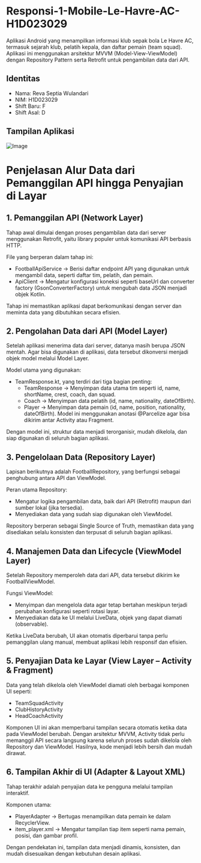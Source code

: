 # Responsi-1-Mobile-Le-Havre-AC-H1D023029
Aplikasi Android yang menampilkan informasi klub sepak bola Le Havre AC, termasuk sejarah klub, pelatih kepala, dan daftar pemain (team squad).
Aplikasi ini menggunakan arsitektur MVVM (Model-View-ViewModel) dengan Repository Pattern serta Retrofit untuk pengambilan data dari API.

## Identitas
- Nama: Reva Septia Wulandari  
- NIM: H1D023029  
- Shift Baru: F
- Shift Asal: D

## Tampilan Aplikasi
![Image](https://github.com/user-attachments/assets/3968a60e-7f30-45c1-bb73-8dd66dc85cec)

# Penjelasan Alur Data dari Pemanggilan API hingga Penyajian di Layar

## 1. Pemanggilan API (Network Layer)

Tahap awal dimulai dengan proses pengambilan data dari server menggunakan Retrofit, yaitu library populer untuk komunikasi API berbasis HTTP.

File yang berperan dalam tahap ini:
- FootballApiService → Berisi daftar endpoint API yang digunakan untuk mengambil data, seperti daftar tim, pelatih, dan pemain.
- ApiClient → Mengatur konfigurasi koneksi seperti baseUrl dan converter factory (GsonConverterFactory) untuk mengubah data JSON menjadi objek Kotlin.

Tahap ini memastikan aplikasi dapat berkomunikasi dengan server dan meminta data yang dibutuhkan secara efisien.

## 2. Pengolahan Data dari API (Model Layer)

Setelah aplikasi menerima data dari server, datanya masih berupa JSON mentah. Agar bisa digunakan di aplikasi, data tersebut dikonversi menjadi objek model melalui Model Layer.

Model utama yang digunakan:
- TeamResponse.kt, yang terdiri dari tiga bagian penting:
  - TeamResponse → Menyimpan data utama tim seperti id, name, shortName, crest, coach, dan squad.
  - Coach → Menyimpan data pelatih (id, name, nationality, dateOfBirth).
  - Player → Menyimpan data pemain (id, name, position, nationality, dateOfBirth). Model ini menggunakan anotasi @Parcelize agar bisa dikirim antar Activity atau Fragment.

Dengan model ini, struktur data menjadi terorganisir, mudah dikelola, dan siap digunakan di seluruh bagian aplikasi.

## 3. Pengelolaan Data (Repository Layer)

Lapisan berikutnya adalah FootballRepository, yang berfungsi sebagai penghubung antara API dan ViewModel.

Peran utama Repository:
- Mengatur logika pengambilan data, baik dari API (Retrofit) maupun dari sumber lokal (jika tersedia).
- Menyediakan data yang sudah siap digunakan oleh ViewModel.

Repository berperan sebagai Single Source of Truth, memastikan data yang disediakan selalu konsisten dan terpusat di seluruh bagian aplikasi.

## 4. Manajemen Data dan Lifecycle (ViewModel Layer)

Setelah Repository memperoleh data dari API, data tersebut dikirim ke FootballViewModel.

Fungsi ViewModel:
- Menyimpan dan mengelola data agar tetap bertahan meskipun terjadi perubahan konfigurasi seperti rotasi layar.
- Menyediakan data ke UI melalui LiveData, objek yang dapat diamati (observable).

Ketika LiveData berubah, UI akan otomatis diperbarui tanpa perlu pemanggilan ulang manual, membuat aplikasi lebih responsif dan efisien.

## 5. Penyajian Data ke Layar (View Layer – Activity & Fragment)

Data yang telah dikelola oleh ViewModel diamati oleh berbagai komponen UI seperti:
- TeamSquadActivity
- ClubHistoryActivity
- HeadCoachActivity

Komponen UI ini akan memperbarui tampilan secara otomatis ketika data pada ViewModel berubah. Dengan arsitektur MVVM, Activity tidak perlu memanggil API secara langsung karena seluruh proses sudah dikelola oleh Repository dan ViewModel. Hasilnya, kode menjadi lebih bersih dan mudah dirawat.

## 6. Tampilan Akhir di UI (Adapter & Layout XML)

Tahap terakhir adalah penyajian data ke pengguna melalui tampilan interaktif.

Komponen utama:
- PlayerAdapter → Bertugas menampilkan data pemain ke dalam RecyclerView.
- item_player.xml → Mengatur tampilan tiap item seperti nama pemain, posisi, dan gambar profil.

Dengan pendekatan ini, tampilan data menjadi dinamis, konsisten, dan mudah disesuaikan dengan kebutuhan desain aplikasi.
